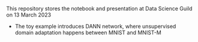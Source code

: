 This repository stores the notebook and presentation at Data Science Guild on 13 March 2023
- The toy example introduces DANN network, where unsupervised domain adaptation happens between MNIST and MNIST-M
